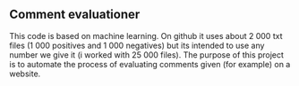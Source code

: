 ## Comment evaluationer 

This code is based on machine learning. On github it uses about 2 000 txt files (1 000 positives and 1 000 negatives) but its intended to use any number we give it (i worked with 25 000 files). The purpose of this project is to automate the process of evaluating comments given (for example) on a website.

